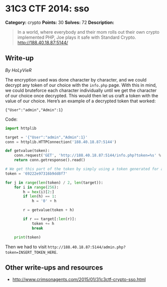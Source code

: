 # 31C3 CTF 2014: sso

**Category:** crypto
**Points:** 30
**Solves:** 72
**Description:**

> In a world, where everybody and their mom rolls out their own crypto implemented PHP, Joe plays it safe with Standard Crypto.
> http://188.40.18.87:5144/

## Write-up

_By HoLyVieR_

The encryption used was done character by character, and we could decrypt any token of our choice with the `info.php` page. With this in mind, we could bruteforce each character individually until we get the character of our choice once decrypted. This would then let us craft a token with the value of our choice. Here’s an example of a decrypted token that worked:

```
{"User":"admin","Admin":1}
```

Code:

```python
import httplib

target = '{"User":"admin","Admin":1}'
conn = httplib.HTTPConnection('188.40.18.87:5144')

def getvalue(token):
	conn.request('GET', 'http://188.40.18.87:5144/info.php?token=%s' % (token), '')
	return conn.getresponse().read()

# We get this part of the token by simply using a token generated for any user
token = '69222e97316b9dd8f7'

for j in range(len(token) / 2, len(target)):
	for i in range(256):
		h = hex(i)[2:]
		if len(h) == 1:
			h = '0' + h

		r = getvalue(token + h)

		if r == target[:len(r)]:
			token += h
			break

	print(token)
```

Then we had to visit `http://188.40.18.87:5144/admin.php?token=INSERT_TOKEN_HERE`.

## Other write-ups and resources

* <http://www.crimsonagents.com/2015/01/31c3ctf-crypto-sso.html>
